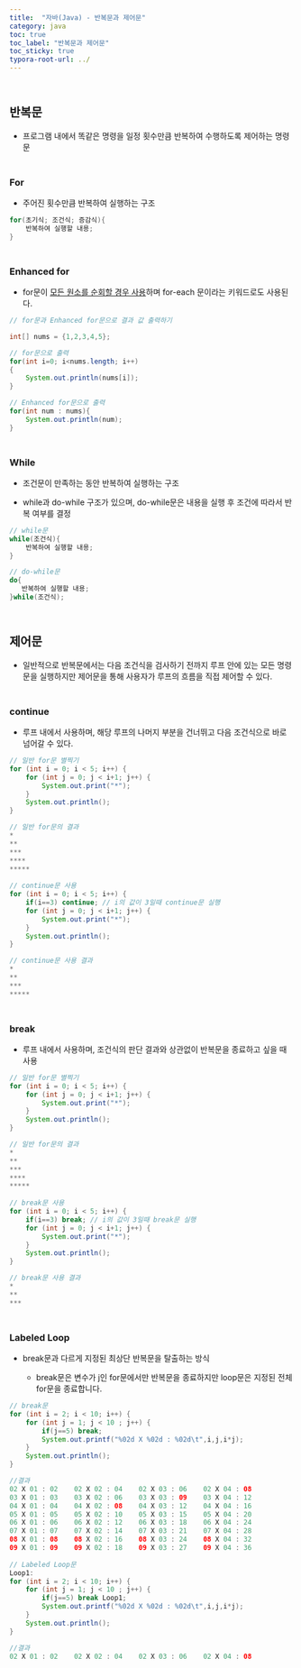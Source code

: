 ```yaml
---
title:  "자바(Java) - 반복문과 제어문"
category: java
toc: true
toc_label: "반복문과 제어문"
toc_sticky: true
typora-root-url: ../
---
```


## <br>반복문

- 프로그램 내에서 똑같은 명령을 일정 횟수만큼 반복하여 수행하도록 제어하는 명령문


### <br>For

- 주어진 횟수만큼 반복하여 실행하는 구조



```java
for(초기식; 조건식; 증감식){
    반복하여 실행할 내용;
}
```

### <br>Enhanced for

- for문이 <u>모든 원소를 순회할 경우 사용</u>하며 for-each 문이라는 키워드로도 사용된다.


```java
// for문과 Enhanced for문으로 결과 값 출력하기

int[] nums = {1,2,3,4,5};

// for문으로 출력
for(int i=0; i<nums.length; i++)
{
    System.out.println(nums[i]);
}

// Enhanced for문으로 출력
for(int num : nums){
    System.out.println(num);
}
```

### <br>While

- 조건문이 만족하는 동안 반복하여 실행하는 구조


- while과 do-while 구조가 있으며, do-while문은 내용을 실행 후 조건에 따라서 반복 여부를 결정



```java
// while문
while(조건식){
    반복하여 실행할 내용;
}

// do-while문
do{
   반복하여 실행할 내용; 
}while(조건식);
```



## <br>제어문

- 일반적으로 반복문에서는 다음 조건식을 검사하기 전까지 루프 안에 있는 모든 명령문을 실행하지만 제어문을 통해 사용자가 루프의 흐름을 직접 제어할 수 있다.


### <br>continue

- 루프 내에서 사용하며, 해당 루프의 나머지 부분을 건너뛰고 다음 조건식으로 바로 넘어갈 수 있다.


```java
// 일반 for문 별찍기
for (int i = 0; i < 5; i++) {
    for (int j = 0; j < i+1; j++) {
        System.out.print("*");
    }
    System.out.println();
}

// 일반 for문의 결과
*
**
***
****
*****
    
// continue문 사용
for (int i = 0; i < 5; i++) {
    if(i==3) continue; // i의 값이 3일때 continue문 실행
    for (int j = 0; j < i+1; j++) {
        System.out.print("*");
    }
    System.out.println();
}

// continue문 사용 결과
*
**
***
*****
```

### <br>break

- 루프 내에서 사용하며, 조건식의 판단 결과와 상관없이 반복문을 종료하고 싶을 때 사용


```java
// 일반 for문 별찍기
for (int i = 0; i < 5; i++) {
    for (int j = 0; j < i+1; j++) {
        System.out.print("*");
    }
    System.out.println();
}

// 일반 for문의 결과
*
**
***
****
*****
    
// break문 사용
for (int i = 0; i < 5; i++) {
    if(i==3) break; // i의 값이 3일때 break문 실행
    for (int j = 0; j < i+1; j++) {
        System.out.print("*");
    }
    System.out.println();
}

// break문 사용 결과
*
**
***
```

### <br>Labeled Loop

- break문과 다르게 지정된 최상단 반복문을 탈출하는 방식

  - break문은 변수가 j인 for문에서만 반복문을 종료하지만 loop문은 지정된 전체 for문을 종료합니다.

```java
// break문
for (int i = 2; i < 10; i++) {
    for (int j = 1; j < 10 ; j++) {
        if(j==5) break;
        System.out.printf("%02d X %02d : %02d\t",i,j,i*j);
    }
    System.out.println();
}

//결과
02 X 01 : 02	02 X 02 : 04	02 X 03 : 06	02 X 04 : 08	
03 X 01 : 03	03 X 02 : 06	03 X 03 : 09	03 X 04 : 12	
04 X 01 : 04	04 X 02 : 08	04 X 03 : 12	04 X 04 : 16	
05 X 01 : 05	05 X 02 : 10	05 X 03 : 15	05 X 04 : 20	
06 X 01 : 06	06 X 02 : 12	06 X 03 : 18	06 X 04 : 24	
07 X 01 : 07	07 X 02 : 14	07 X 03 : 21	07 X 04 : 28	
08 X 01 : 08	08 X 02 : 16	08 X 03 : 24	08 X 04 : 32	
09 X 01 : 09	09 X 02 : 18	09 X 03 : 27	09 X 04 : 36
    
// Labeled Loop문
Loop1:
for (int i = 2; i < 10; i++) {
    for (int j = 1; j < 10 ; j++) {
        if(j==5) break Loop1;
        System.out.printf("%02d X %02d : %02d\t",i,j,i*j);
    }
    System.out.println();
}

//결과
02 X 01 : 02	02 X 02 : 04	02 X 03 : 06	02 X 04 : 08	
```

